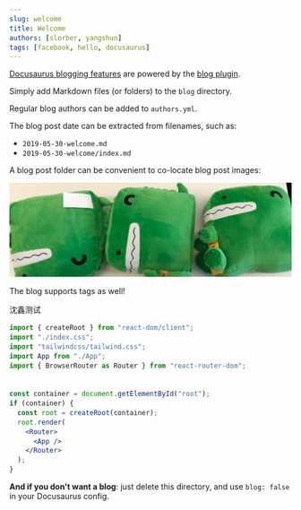 ```yaml
---
slug: welcome
title: Welcome
authors: [slorber, yangshun]
tags: [facebook, hello, docusaurus]
---
```


[Docusaurus blogging features](https://docusaurus.io/docs/blog) are powered by the [blog plugin](https://docusaurus.io/docs/api/plugins/@docusaurus/plugin-content-blog).

Simply add Markdown files (or folders) to the `blog` directory.

Regular blog authors can be added to `authors.yml`.

The blog post date can be extracted from filenames, such as:

- `2019-05-30-welcome.md`
- `2019-05-30-welcome/index.md`

A blog post folder can be convenient to co-locate blog post images:

![Docusaurus Plushie](./docusaurus-plushie-banner.jpeg)

The blog supports tags as well!

沈鑫测试

```jsx
import { createRoot } from "react-dom/client";
import "./index.css";
import "tailwindcss/tailwind.css";
import App from "./App";
import { BrowserRouter as Router } from "react-router-dom";


const container = document.getElementById("root");
if (container) {
  const root = createRoot(container);
  root.render(
    <Router>
      <App />
    </Router>
  );
}

```

**And if you don't want a blog**: just delete this directory, and use `blog: false` in your Docusaurus config.
